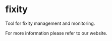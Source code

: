 fixity
======

Tool for fixity management and monitoring.

For more information please refer to our website.
